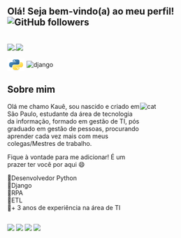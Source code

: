 ## Olá! Seja bem-vindo(a) ao meu perfil! ![GitHub followers](https://img.shields.io/github/followers/kauesv?style=social)

<br>

<a href="https://github.com/anuraghazra/github-readme-stats">
  <img align="center" src="https://github-readme-stats.vercel.app/api?username=kauesv&count_private=true&show_icons=true&theme=dark" />
</a>
<a href="https://github.com/anuraghazra/github-readme-stats">
  <img align="center" src="https://github-readme-stats.vercel.app/api/top-langs/?username=kauesv&layout=compact&count_private=true&show_icons=true&theme=dark" />
</a>

<div style="display: inline_block"><br>
  <img align="center" alt="Python" height="30" width="40" src="https://raw.githubusercontent.com/devicons/devicon/master/icons/python/python-original.svg">
  <img align="center" alt="django" height="30" width="40" src="https://cdn.jsdelivr.net/gh/devicons/devicon/icons/django/django-plain.svg" />
</div>

## Sobre mim
<img align="right" alt="cat" height="170" width="200" src="https://i.giphy.com/media/r7Y17m4862kdW/giphy.webp">

Olá me chamo Kauê, sou nascido e criado em São Paulo, estudante da área de tecnologia da informação, formado em gestão de TI, pós graduado em gestão de pessoas, procurando aprender cada vez mais com meus colegas/Mestres de trabalho.

Fique à vontade para me adicionar! É um prazer ter você por aqui 😄

🔸️Desenvolvedor Python<br/>
🔸️Django<br/>
🔸️RPA<br/>
🔸️ETL<br/>
🔸️+ 3 anos de experiência na área de TI<br/>

  ##
 
<div> 
  <a href="https://instagram.com/kaue_sv_" target="_blank"><img src="https://img.shields.io/badge/-Instagram-%23E4405F?style=for-the-badge&logo=instagram&logoColor=white" target="_blank"></a>
 <a href="https://discord.gg" target="_blank"><img src="https://img.shields.io/badge/Discord-7289DA?style=for-the-badge&logo=discord&logoColor=white" target="_blank"></a> 
  <a href = "mailto:kauesousavieira534@gmail.com"><img src="https://img.shields.io/badge/-Gmail-%23333?style=for-the-badge&logo=gmail&logoColor=white" target="_blank"></a>
  <a href="https://www.linkedin.com/in/kaue-sousa-vieira/" target="_blank"><img src="https://img.shields.io/badge/-LinkedIn-%230077B5?style=for-the-badge&logo=linkedin&logoColor=white" target="_blank"></a> 
</div>
